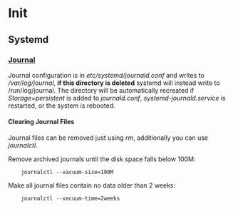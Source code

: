 # Init

## Systemd



### [Journal](https://wiki.archlinux.org/title/Systemd/Journal)

Journal configuration is in *etc/systemd/journald.conf* and writes to */var/log/journal*, **if this directory is deleted** systemd will instead write to /run/log/journal. The directory will be automatically recreated if *Storage=persistent* is added to *journald.conf*, *systemd-journald.service* is restarted, or the system is rebooted.

#### Clearing Journal Files

Journal files can be removed just using *rm*, additionally you can use *journalctl*.

Remove archived journals until the disk space falls below 100M:

        journalctl --vacuum-size=100M

Make all journal files contain no data older than 2 weeks:

        journalctl --vacuum-time=2weeks